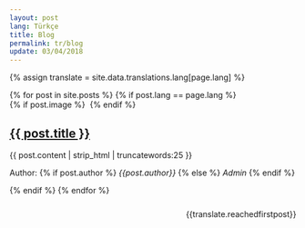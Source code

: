 ```yaml
---
layout: post
lang: Türkçe
title: Blog
permalink: tr/blog
update: 03/04/2018
---
```

{% assign translate = site.data.translations.lang[page.lang] %}

<div id="blogPosts">
    {% for post in site.posts %}
    {% if post.lang == page.lang %}
    <article>
        {% if post.image %}
         <a href="#" class="image"><img src="images/{{post.image}}" alt="" /></a>
        {% endif %}
        <a href="{{post.url}}"><h2>{{ post.title }}</h2></a>
        <p> {{ post.content | strip_html | truncatewords:25 }} </p>
        <span>Author:</span> {% if post.author %} <em>{{post.author}}</em> {% else %} <em>Admin</em> {% endif %}
        <ul class="actions align-right">
        </ul>
    </article>
    {% endif %}
    {% endfor %}
</div>
<p style="text-align: right; margin-top: 5%">{{translate.reachedfirstpost}}</p>